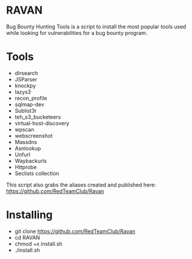 # RAVAN

Bug Bounty Hunting Tools is a script to install the most popular tools used while looking for vulnerabilities for a bug bounty program.
 
# Tools

- dirsearch
- JSParser
- knockpy
- lazys3
- recon_profile
- sqlmap-dev
- Sublist3r
- teh_s3_bucketeers
- virtual-host-discovery
- wpscan
- webscreenshot
- Massdns
- Asnlookup
- Unfurl
- Waybackurls
- Httprobe
- Seclists collection

This script also grabs the aliases created and published here:
https://github.com/RedTeamClub/Ravan


# Installing
- git clone https://github.com/RedTeamClub/Ravan
- cd RAVAN
- chmod +x install.sh
- ./install.sh
